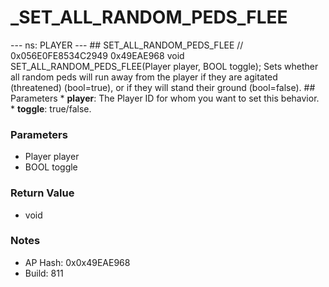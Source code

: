 # _SET_ALL_RANDOM_PEDS_FLEE

--- ns: PLAYER --- ## SET_ALL_RANDOM_PEDS_FLEE  // 0x056E0FE8534C2949 0x49EAE968 void SET_ALL_RANDOM_PEDS_FLEE(Player player, BOOL toggle);  Sets whether all random peds will run away from the player if they are agitated (threatened) (bool=true), or if they will stand their ground (bool=false).  ## Parameters * **player**: The Player ID for whom you want to set this behavior. * **toggle**: true/false.

### Parameters
* Player player
* BOOL toggle

### Return Value
* void

### Notes
* AP Hash: 0x0x49EAE968
* Build: 811

